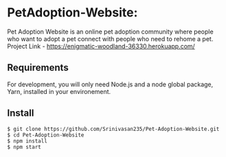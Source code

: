 # PetAdoption-Website:
Pet Adoption Website is an online pet adoption community where people who want to adopt a pet connect with people who need to rehome a pet.<br>
Project Link - https://enigmatic-woodland-36330.herokuapp.com/
## Requirements

For development, you will only need Node.js and a node global package, Yarn, installed in your environement.

## Install

    $ git clone https://github.com/Srinivasan235/Pet-Adoption-Website.git
    $ cd Pet-Adoption-Website
    $ npm install
    $ npm start




    
   

